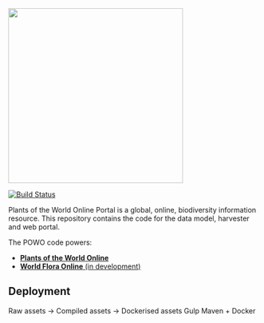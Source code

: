 <image src="https://rawgit.com/RBGKew/powop/master/powo-portal/src/main/frontend/src/img/svg/powo-logo.svg" width="350px"/>

[![Build Status](https://travis-ci.org/RBGKew/powop.svg?branch=master)](https://travis-ci.org/RBGKew/powop)

Plants of the World Online Portal is a global, online, biodiversity information
resource.  This repository contains the code for the data model, harvester 
and web portal.

The POWO code powers:
* [**Plants of the World Online**](http://powo.science.kew.org)
* [**World Flora Online** (in development)](http://worldfloraonline.org/)

## Deployment

Raw assets -> Compiled assets -> Dockerised assets
          Gulp           Maven + Docker
